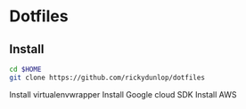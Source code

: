 # Dotfiles

## Install

```bash
cd $HOME
git clone https://github.com/rickydunlop/dotfiles
```

Install virtualenvwrapper
Install Google cloud SDK
Install AWS
